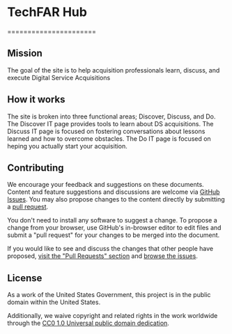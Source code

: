 # TechFAR Hub
======================

## Mission
The goal of the site is to help acquisition professionals learn, discuss, and execute Digital Service Acquisitions

## How it works

The site is broken into three functional areas; Discover, Discuss, and Do. The Discover IT page provides tools to learn about DS acquisitions. The Discuss IT page is focused on fostering conversations about lessons learned and how to overcome obstacles. The Do IT page is focused on heping you actually start your acquisition.

## Contributing

We encourage your feedback and suggestions on these documents. Content and feature suggestions and discussions are welcome via [GitHub Issues](https://github.com/usds/techfar-hub/issues). You may also propose changes to the content directly by submitting a [pull request](https://help.github.com/articles/creating-a-pull-request "More Information on Submitting Pull Requests").

You don't need to install any software to suggest a change. To propose a change from your browser, use GitHub's in-browser editor to edit files and submit a "pull request" for your changes to be merged into the document. 

If you would like to see and discuss the changes that other people have proposed, [visit the "Pull Requests" section](https://github.com/usds/techfar-hub/pulls "Link to the Pull Requests Section of GitHub") and [browse the issues](https://github.com/usds/techfar-hub/issues "Link to the Issues Section of GitHub").

## License
As a work of the United States Government, this project is in the public domain within the United States.

Additionally, we waive copyright and related rights in the work worldwide through the [CC0 1.0 Universal public domain dedication](https://creativecommons.org/publicdomain/zero/1.0/).
